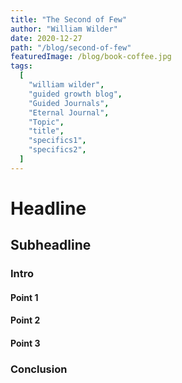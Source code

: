 ```yaml
---
title: "The Second of Few"
author: "William Wilder"
date: 2020-12-27
path: "/blog/second-of-few"
featuredImage: /blog/book-coffee.jpg
tags:
  [
    "william wilder",
    "guided growth blog",
    "Guided Journals",
    "Eternal Journal",
    "Topic",
    "title",
    "specifics1",
    "specifics2",
  ]
---
```


# Headline

## Subheadline

### Intro

#### Point 1

#### Point 2

#### Point 3

### Conclusion
